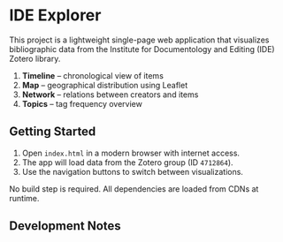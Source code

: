 # IDE Explorer

This project is a lightweight single-page web application that visualizes bibliographic data from the Institute for Documentology and Editing (IDE) Zotero library.

1. **Timeline** – chronological view of items
2. **Map** – geographical distribution using Leaflet
3. **Network** – relations between creators and items
4. **Topics** – tag frequency overview

## Getting Started

1. Open `index.html` in a modern browser with internet access.
2. The app will load data from the Zotero group (ID `4712864`).
3. Use the navigation buttons to switch between visualizations.

No build step is required. All dependencies are loaded from CDNs at runtime.

## Development Notes

